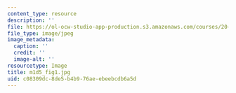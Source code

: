 ```yaml
---
content_type: resource
description: ''
file: https://ol-ocw-studio-app-production.s3.amazonaws.com/courses/20-109-laboratory-fundamentals-in-biological-engineering-spring-2010/c08309dc8de5b4b976aeebeebcdb6a5d_m1d5_fig1.jpg
file_type: image/jpeg
image_metadata:
  caption: ''
  credit: ''
  image-alt: ''
resourcetype: Image
title: m1d5_fig1.jpg
uid: c08309dc-8de5-b4b9-76ae-ebeebcdb6a5d
---
```

